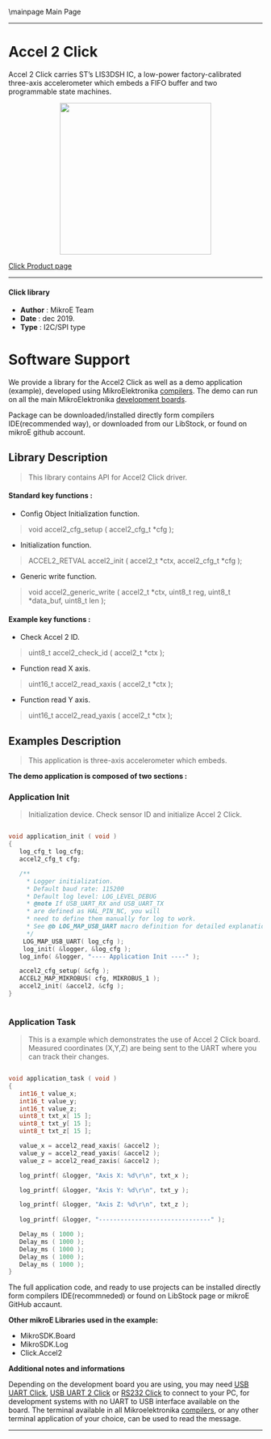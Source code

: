 \mainpage Main Page
 
---
# Accel 2 Click

Accel 2 Click carries ST’s LIS3DSH IC, a low-power factory-calibrated three-axis accelerometer which embeds a FIFO buffer and two programmable state machines.

<p align="center">
  <img src="https://download.mikroe.com/images/click_for_ide/accel2_click.png" height=300px>
</p>

[Click Product page](https://www.mikroe.com/accel-2-click)

---

#### Click library 

- **Author**        : MikroE Team
- **Date**          : dec 2019.
- **Type**          : I2C/SPI type


# Software Support

We provide a library for the Accel2 Click 
as well as a demo application (example), developed using MikroElektronika 
[compilers](https://shop.mikroe.com/compilers). 
The demo can run on all the main MikroElektronika [development boards](https://shop.mikroe.com/development-boards).

Package can be downloaded/installed directly form compilers IDE(recommended way), or downloaded from our LibStock, or found on mikroE github account. 

## Library Description

> This library contains API for Accel2 Click driver.

#### Standard key functions :

- Config Object Initialization function.
> void accel2_cfg_setup ( accel2_cfg_t *cfg ); 
 
- Initialization function.
> ACCEL2_RETVAL accel2_init ( accel2_t *ctx, accel2_cfg_t *cfg );

- Generic write function.
> void accel2_generic_write ( accel2_t *ctx, uint8_t reg, uint8_t *data_buf, uint8_t len );


#### Example key functions :

- Check Accel 2 ID.
> uint8_t accel2_check_id ( accel2_t *ctx );
 
- Function read X axis.
> uint16_t accel2_read_xaxis ( accel2_t *ctx );

- Function read Y axis.
> uint16_t accel2_read_yaxis ( accel2_t *ctx );

## Examples Description

> This application is three-axis accelerometer which embeds.

**The demo application is composed of two sections :**

### Application Init 

> Initialization device. Check sensor ID and initialize Accel 2 Click.

```c

void application_init ( void )
{
   log_cfg_t log_cfg;
   accel2_cfg_t cfg;

   /** 
     * Logger initialization.
     * Default baud rate: 115200
     * Default log level: LOG_LEVEL_DEBUG
     * @note If USB_UART_RX and USB_UART_TX 
     * are defined as HAL_PIN_NC, you will 
     * need to define them manually for log to work. 
     * See @b LOG_MAP_USB_UART macro definition for detailed explanation.
     */
    LOG_MAP_USB_UART( log_cfg );
    log_init( &logger, &log_cfg );
   log_info( &logger, "---- Application Init ----" );

   accel2_cfg_setup( &cfg );
   ACCEL2_MAP_MIKROBUS( cfg, MIKROBUS_1 );
   accel2_init( &accel2, &cfg );
}
  
```

### Application Task

> This is a example which demonstrates the use of Accel 2 Click board.
   Measured coordinates (X,Y,Z) are being sent to the UART where you can track their changes.

```c

void application_task ( void )
{
   int16_t value_x;
   int16_t value_y;
   int16_t value_z;
   uint8_t txt_x[ 15 ];
   uint8_t txt_y[ 15 ];
   uint8_t txt_z[ 15 ];

   value_x = accel2_read_xaxis( &accel2 );
   value_y = accel2_read_yaxis( &accel2 );
   value_z = accel2_read_zaxis( &accel2 );

   log_printf( &logger, "Axis X: %d\r\n", txt_x );

   log_printf( &logger, "Axis Y: %d\r\n", txt_y );

   log_printf( &logger, "Axis Z: %d\r\n", txt_z );
   
   log_printf( &logger, "-------------------------------" );

   Delay_ms ( 1000 );
   Delay_ms ( 1000 );
   Delay_ms ( 1000 );
   Delay_ms ( 1000 );
   Delay_ms ( 1000 );
}  

```

The full application code, and ready to use projects can be  installed directly form compilers IDE(recommneded) or found on LibStock page or mikroE GitHub accaunt.

**Other mikroE Libraries used in the example:** 

- MikroSDK.Board
- MikroSDK.Log
- Click.Accel2

**Additional notes and informations**

Depending on the development board you are using, you may need 
[USB UART Click](https://shop.mikroe.com/usb-uart-click), 
[USB UART 2 Click](https://shop.mikroe.com/usb-uart-2-click) or 
[RS232 Click](https://shop.mikroe.com/rs232-click) to connect to your PC, for 
development systems with no UART to USB interface available on the board. The 
terminal available in all Mikroelektronika 
[compilers](https://shop.mikroe.com/compilers), or any other terminal application 
of your choice, can be used to read the message.



---
